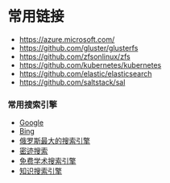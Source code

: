 # 常用链接

- https://azure.microsoft.com/
- https://github.com/gluster/glusterfs
- https://github.com/zfsonlinux/zfs
- https://github.com/kubernetes/kubernetes
- https://github.com/elastic/elasticsearch
- https://github.com/saltstack/sal

### 常用搜索引擎

- [Google][google]
- [Bing][bing]
- [俄罗斯最大的搜索引擎][yandex]
- [密迹搜索][mijisou]
- [免费学术搜索引擎][semanticscholar]
- [知识搜索引擎][wolframalpha]


[google]:   http://google.com/      "Google Search"
[bing]:     http://bing.com/        "Microsoft Bing"
[yandex]:   https://yandex.com/     "Yandex"
[mijisou]:  https://mijisou.com/    "密迹搜索"
[semanticscholar]: https://www.semanticscholar.org/ "Semantic Scholar"
[wolframalpha]: https://www.wolframalpha.com/   "WolframAlpha"
[baiduxs]: http://xueshu.baidu.com/ "百度学术"
[pixabay]: https://pixabay.com/ "Stunning free images & royalty free stock"
[pexels]: https://www.pexels.com/ "The best free stock photos & videos shared by talented creators"
[islide]: https://www.islide.cc/ "iSlide是一款基于PowerPoint的插件工具"
[db-engines]: https://db-engines.com/en/ "跟踪数据库流行度的网站"
[operatorhub]: https://operatorhub.io/ "OperatorHub.io is a new home for the Kubernetes community to share Operators"
[ubuntu-releases]: http://releases.ubuntu.com/ "Ubuntu Release"
[rufus]: https://rufus.akeo.ie/ "Create bootable USB drives the easy way"
[mint]: https://linuxmint.com "Mint Linux"
[clang]: https://clang.llvm.org/ "Clang"
[llvm]: https://llvm.org "LLVM"
[uget]: http://??? "uGet"
[aria2]: http://??? "aria2"
[vlc]: http://??? "VLC 全媒体播放器"
[darktable]: http://??? "Darktable 专业数码照片编辑应用"
[kazom]: http://??? "Kazom 高效录屏工具"
[shotcut]: http://??? "ShotCut 视频后期处理"
[handbrake]: http://??? "HandBrake 多媒体格式转换"
[wine]: https://??? "WINE Windows 兼容层"
[winehq]: https://appdb.winehq.org "WINE应用数据库"
[winetricks]: https://??? "WINE黄金搭档"
[playonlinux]: https://??? "PlayOnLinux"
[distro-watch]: https://distrowatch.com/ "可以查看一些最受欢迎的Linux发行版"
[x-window]: http://www.x.org/ "X Window 系统"
[gluster]: http://www.gluster.org/                  "Gluster FS"
[glusterfs]: https://github.com/gluster/glusterfs   "GlusterFS Source Code"
